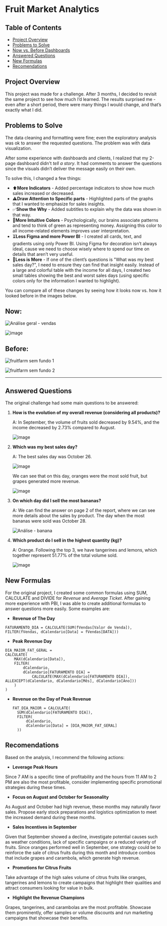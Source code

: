 # Fruit Market Analytics

## Table of Contents

- [Project Overview](#project-overview)
- [Problems to Solve](#problems-to-solve)
- [Now vs. Before Dashboards](#now)
- [Answered Questions](#answered-questions)
- [New Formulas](#new-formulas)
- [Recomendations](#recomendations)

## Project Overview
This project was made for a challenge. After 3 months, I decided to revisit the same project to see how much I’d learned. The results surprised me - even after a short period, there were many things I would change, and that’s exactly what I did.

## Problems to Solve

The data cleaning and formatting were fine; even the exploratory analysis was ok to answer the requested questions. The problem was with data visualization.

After some experience with dashboards and clients, I realized that my 2-page dashboard didn't *tell a story*. It had comments to answer the questions since the visuals didn’t deliver the message easily on their own.

To solve this, I changed a few things:

- ⬆️**More Indicators** - Added percentage indicators to show how much sales increased or decreased.
- ⚠️**Draw Attention to Specific parts** - Highlighted parts of the graphs that I wanted to emphasize for sales insights.
- ✅**Show the Why** - Added subtitles to explain why the data was shown in that way.
- 💸**More Intuitive Colors** - Psychologically, our brains associate patterns and tend to think of green as representing money. Assigning this color to all income-related elements improves user interpretation.
- ⏳**Less Figma and more Power BI** -  I created all cards, text, and gradients using only Power BI. Using Figma for decoration isn’t always ideal, cause we need to choose wisely where to spend our time on details that aren’t very useful.
- 🔎**Less is More** - If one of the client’s questions is "What was my best sales day?", I need to ensure they can find that insight easily. Instead of a large and colorful table with the income for all days, I created two small tables showing the best and worst sales days (using specific colors only for the information I wanted to highlight).


You can compare all of these changes by seeing how it looks now vs. how it looked before in the images below.

## Now:
![Análise geral - vendas](https://github.com/user-attachments/assets/940f6148-61e4-4d34-ad5c-8dc607dde392)

![image](https://github.com/user-attachments/assets/159d1d88-6ff0-473c-a3d5-f40751fb1db5)

## Before:
![fruitfarm sem fundo 1](https://github.com/user-attachments/assets/235178a5-78a4-44a8-bdb6-1c4d8f2cdf1a)

![fruitfarm sem fundo 2](https://github.com/user-attachments/assets/f12d4e53-ae5a-4ffb-bd38-9025cd392fef)

------------------------

## Answered Questions

The original challenge had some main questions to be answered:

1. **How is the evolution of my overall revenue (considering all products)?**

   A: In September, the volume of fruits sold decreased by 9.54%, and the income decreased by 2.73% compared to August.
   
   ![image](https://github.com/user-attachments/assets/aed2508c-4f18-4018-a897-5f6c41c8dacd)

2. **Which was my best sales day?**

   A: The best sales day was October 26.
   
   ![image](https://github.com/user-attachments/assets/764a9b5f-08c3-438a-b724-07213239a875)

   We can see that on this day, oranges were the most sold fruit, but grapes generated more revenue.
 
   ![image](https://github.com/user-attachments/assets/d9096906-3400-4f36-86c0-9d8e4131625f)

4. **On which day did I sell the most bananas?**
   
   A: We can find the answer on page 2 of the report, where we can see more details about the sales by product. The day when the most bananas were sold was October 28.

   ![Análise - banana](https://github.com/user-attachments/assets/c87913c1-b74c-449c-a5d5-05e01cbd281e)

5. **Which product do I sell in the highest quantity (kg)?**

   A: Orange. Following the top 3, we have tangerines and lemons, which together represent 51.77% of the total volume sold.

   ![image](https://github.com/user-attachments/assets/e339b6d3-a6cd-47a7-9ab1-04eabd23a3df)

## New Formulas

For the original project, I created some common formulas using SUM, CALCULATE and DIVIDE for *Revenue* and *Average Ticket*. After gaining more experience with PBI, I was able to create additional formulas to answer questions more easily. Some examples are:

- **Revenue of The Day**
  
```DAX
FATURAMENTO_DIA = CALCULATE(SUM(fVendas[Valor de Venda]), FILTER(fVendas, dCalendario[Data] = fVendas[DATA]))
```

- **Peak Revenue Day**

```DAX
DIA_MAIOR_FAT_GERAL = 
CALCULATE(
    MAX(dCalendario[Data]), 
    FILTER(
        dCalendario,
        dCalendario[FATURAMENTO DIA] = 
            CALCULATE(MAX(dCalendario[FATURAMENTO DIA]), ALLEXCEPT(dCalendario, dCalendario[Mês], dCalendario[Ano]))
    )
)
```

- **Revenue on the Day of Peak Revenue**
  ```DAX
  FAT_DIA_MAIOR = CALCULATE(
    SUM(dCalendario[FATURAMENTO DIA]),
    FILTER(
        dCalendario,
        dCalendario[Data] = [DIA_MAIOR_FAT_GERAL]
    ))
  ```

## Recomendations

Based on the analysis, I recommend the following actions:

- **Leverage Peak Hours**

Since 7 AM is a specific time of profitability and the hours from 11 AM to 2 PM are also the most profitable, consider implementing specific promotional strategies during these times.

- **Focus on August and October for Seasonality**

As August and October had high revenue, these months may naturally favor sales. Propose early stock preparations and logistics optimization to meet the increased demand during these months.

- **Sales Incentives in September**

Given that September showed a decline, investigate potential causes such as weather conditions, lack of specific campaigns or a reduced variety of fruits. Since oranges performed well in September, one strategy could be to reinforce the sale of citrus fruits during this month and introduce combos that include grapes and carambola, which generate high revenue.

 - **Promotions for Citrus Fruits**

Take advantage of the high sales volume of citrus fruits like oranges, tangerines and lemons to create campaigns that highlight their qualities and attract consumers looking for value in bulk.

- **Highlight the Revenue Champions**

Grapes, tangerines, and carambolas are the most profitable. Showcase them prominently, offer samples or volume discounts and run marketing campaigns that showcase their benefits.



